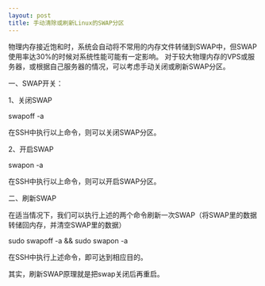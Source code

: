 ```yaml
---
layout: post
title: 手动清除或刷新Linux的SWAP分区
---
```

物理内存接近饱和时，系统会自动将不常用的内存文件转储到SWAP中，但SWAP使用率达30%的时候对系统性能可能有一定影响。
对于较大物理内存的VPS或服务器，或根据自己服务器的情况，可以考虑手动关闭或刷新SWAP分区。

一、SWAP开关：

1、关闭SWAP

swapoff -a

在SSH中执行以上命令，则可以关闭SWAP分区。

2、开启SWAP

swapon -a

在SSH中执行以上命令，则可以开启SWAP分区。

二、刷新SWAP

在适当情况下，我们可以执行上述的两个命令刷新一次SWAP（将SWAP里的数据转储回内存，并清空SWAP里的数据）

sudo swapoff -a && sudo swapon -a

在SSH中执行上述命令，即可达到相应目的。

其实，刷新SWAP原理就是把swap关闭后再重启。
